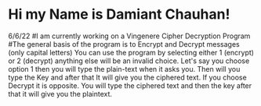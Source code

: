 # Hi my Name is Damiant Chauhan!
6/6/22
#I am currently working on a Vingenere Cipher Decryption Program
#The general basis of the program is to Encrypt and Decrypt messages (only capital letters)
You can use the program by selecting either 1 (encrypt) or 2 (decrypt) anything else will be an invalid choice. Let's say you choose option 1 then you will type the plain-text when it asks you. Then will you type the Key and after that It will give you the ciphered text. 
If you choose Decrypt it is opposite. You will type the ciphered text and then the key after that it will give you the plaintext. 
